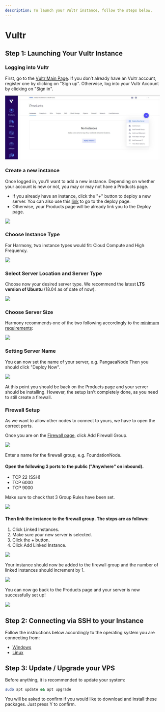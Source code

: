 ```yaml
---
description: To launch your Vultr instance, follow the steps below.
---
```


# Vultr

## **Step 1: Launching Your Vultr Instance** <a href="#step-1-launching-your-vultr-instance" id="step-1-launching-your-vultr-instance"></a>

### Logging into Vultr <a href="#logging-into-vultr" id="logging-into-vultr"></a>

​First, go to the [Vultr Main Page](https://www.vultr.com/). If you don’t already have an Vultr account, register one by clicking on "Sign up". Otherwise, log into your Vultr Account by clicking on "Sign in".

![](<../../../../.gitbook/assets/image (134).png>)

### Create a new instance <a href="#create-a-new-instance" id="create-a-new-instance"></a>

Once logged in, you'll want to add a new instance. Depending on whether your account is new or not, you may or may not have a Products page.

* If you already have an instance, click the "+" button to deploy a new server. You can also use this [link](https://my.vultr.com/deploy/) to go to the deploy page.
* Otherwise, your Products page will be already link you to the Deploy page.

![](https://blobs.gitbook.com/assets%2F-LlDqlxK8e45wuh1WH4h%2F-LmLNRdAg8YfuFxXiQq0%2F-LmM3X7d52fBZllcOPFd%2Fbrave\_ijOE8hiNrv.png?alt=media\&token=aca0bd2c-20ac-4169-ac10-63adf2a9bae4)

### Choose Instance Type <a href="#choose-instance-type" id="choose-instance-type"></a>

For Harmony, two instance types would fit: Cloud Compute and High Frequency.

![](https://blobs.gitbook.com/assets%2F-LlDqlxK8e45wuh1WH4h%2F-LlJ1k4k3MsK7srbkEEP%2F-LlJ4bAtQ7yHCVwEtO5d%2Fimage.png?alt=media\&token=e05f2088-96f4-4e5d-9d8f-bb834f7d7857)

### Select Server Location and Server Type <a href="#select-server-location-and-server-type" id="select-server-location-and-server-type"></a>

Choose now your desired server type. We recommend the latest **LTS version of Ubuntu** (18.04 as of date of now).

![](https://blobs.gitbook.com/assets%2F-LlDqlxK8e45wuh1WH4h%2F-LlxvSktdLiGcUCOJpxp%2F-Lly3uMNT60Id55f1x7K%2Fbrave\_qvMA6y4YCr.png?alt=media\&token=bc26c01f-1a11-49bd-8fe5-638f46feee6a)

### Choose Server Size <a href="#choose-server-size" id="choose-server-size"></a>

Harmony recommends one of the two following accordingly to the [minimum requirements](https://docs.harmony.one/home/validators/cloud-setup/minimum-requirements):

![](https://blobs.gitbook.com/assets%2F-LlDqlxK8e45wuh1WH4h%2F-LlxvSktdLiGcUCOJpxp%2F-LlxzVtdrbyY8vr6IsO8%2Fbrave\_jSr54JprOg.png?alt=media\&token=99b042ec-7a94-4508-b130-cda76553a737)

### Setting Server Name <a href="#setting-server-name" id="setting-server-name"></a>

You can now set the name of your server, e.g. PangaeaNode Then you should click "Deploy Now".

![](https://blobs.gitbook.com/assets%2F-LlDqlxK8e45wuh1WH4h%2F-LmLNRdAg8YfuFxXiQq0%2F-LmLOsTYFmwEN458cYNp%2FGsdkLBmR24.png?alt=media\&token=0b2e774c-5132-4fbc-ba50-d2359830a844)

At this point you should be back on the Products page and your server should be installing. However, the setup isn't completely done, as you need to still create a firewall.

### Firewall Setup <a href="#firewall-setup" id="firewall-setup"></a>

As we want to allow other nodes to connect to yours, we have to open the correct ports.

Once you are on the [Firewall page](https://my.vultr.com/firewall/), click Add Firewall Group.

![](../../../../.gitbook/assets/firewall\_group.png)

Enter a name for the firewall group, e.g. FoundationNode.

#### Open the following 3 ports to the public ("Anywhere" on inbound). <a href="#open-the-following-5-ports-to-the-public-anywhere-on-inbound" id="open-the-following-5-ports-to-the-public-anywhere-on-inbound"></a>

* TCP 22 (SSH)
* TCP 6000
* TCP 9000

Make sure to check that 3 Group Rules have been set.

![](../../../../.gitbook/assets/rules\_vultr\_firewall.jpg)

#### Then link the instance to the firewall group. The steps are as follows: <a href="#then-link-the-instance-to-the-firewall-group-the-steps-are-as-follows" id="then-link-the-instance-to-the-firewall-group-the-steps-are-as-follows"></a>

1. Click Linked Instances.
2. Make sure your new server is selected.
3. Click the + button.
4. Click Add Linked Instance.

![](../../../../.gitbook/assets/manage\_firewall\_group.jpg)

Your instance should now be added to the firewall group and the number of linked instances should increment by 1.

![](../../../../.gitbook/assets/vultr\_linked\_instances.jpg)

You can now go back to the Products page and your server is now successfully set up!

![](../../../../.gitbook/assets/products\_page.png)

## **Step 2: Connecting via SSH to your Instance** <a href="#step-2-connecting-to-your-vultr-node" id="step-2-connecting-to-your-vultr-node"></a>

Follow the instructions below accordingly to the operating system you are connecting from:

* [Windows](https://www.vultr.com/docs/connecting-to-your-server-with-ssh-via-putty-on-windows)
* [Linux](https://www.vultr.com/docs/how-to-access-your-vultr-vps#SSH\_\_Linux\_)

## Step 3: Update / Upgrade your VPS

Before anything, it is recommended to update your system:

```bash
sudo apt update && apt upgrade
```

You will be asked to confirm if you would like to download and install these packages. Just press Y to confirm.
